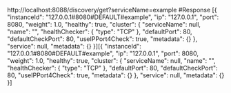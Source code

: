 
http://localhost:8088/discovery/get?serviceName=example
#Response
    [{
        "instanceId": "127.0.0.1#8080#DEFAULT#example",
        "ip": "127.0.0.1",
        "port": 8080,
        "weight": 1.0,
        "healthy": true,
        "cluster": {
            "serviceName": null,
            "name": "",
            "healthChecker": {
                "type": "TCP"
            },
            "defaultPort": 80,
            "defaultCheckPort": 80,
            "useIPPort4Check": true,
            "metadata": {}
        },
        "service": null,
        "metadata": {}
    }][{
        "instanceId": "127.0.0.1#8080#DEFAULT#example",
        "ip": "127.0.0.1",
        "port": 8080,
        "weight": 1.0,
        "healthy": true,
        "cluster": {
            "serviceName": null,
            "name": "",
            "healthChecker": {
                "type": "TCP"
            },
            "defaultPort": 80,
            "defaultCheckPort": 80,
            "useIPPort4Check": true,
            "metadata": {}
        },
        "service": null,
        "metadata": {}
    }]
